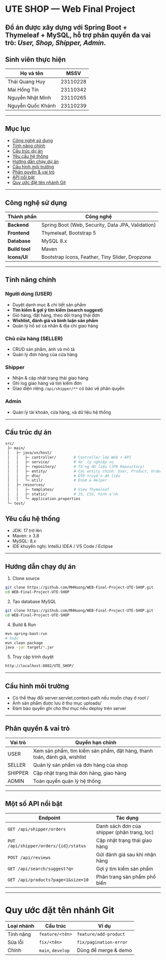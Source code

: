 # UTE SHOP — Web Final Project 
Đồ án được xây dựng với **Spring Boot + Thymeleaf + MySQL**, hỗ trợ **phân quyền đa vai trò**: *User, Shop, Shipper, Admin*.
---
## Sinh viên thực hiện

| Họ và tên         | MSSV      |
|------------------|------------|
| Thái Quang Huy   | 23110228   |
| Mai Hồng Tín     | 23110342   |
| Nguyễn Nhật Minh | 23110265   |
| Nguyễn Quốc Khánh| 23110239   |
---

## Mục lục
- [Công nghệ sử dụng](#-công-nghệ-sử-dụng)
- [Tính năng chính](#-tính-năng-chính)
- [Cấu trúc dự án](#-cấu-trúc-dự-án)
- [Yêu cầu hệ thống](#-yêu-cầu-hệ-thống)
- [Hướng dẫn chạy dự án](#-hướng-dẫn-chạy-dự-án)
- [Cấu hình môi trường](#-cấu-hình-môi-trường)
- [Phân quyền & vai trò](#-phân-quyền--vai-trò)
- [API nổi bật](#-api-nổi-bật)
- [Quy ước đặt tên nhánh Git](#-quy-ước-đặt-tên-nhánh-git)
---

## Công nghệ sử dụng

| Thành phần | Công nghệ |
|-------------|------------|
| **Backend** | Spring Boot (Web, Security, Data JPA, Validation) |
| **Frontend** | Thymeleaf, Bootstrap 5 |
| **Database** | MySQL 8.x |
| **Build tool** | Maven |
| **Icons/UI** | Bootstrap Icons, Feather, Tiny Slider, Dropzone |

---

## Tính năng chính

### Người dùng (USER)
- Duyệt danh mục & chi tiết sản phẩm  
- **Tìm kiếm & gợi ý tìm kiếm (search suggest)**  
- Giỏ hàng, đặt hàng, theo dõi trạng thái đơn  
- **Wishlist, đánh giá và bình luận sản phẩm**  
- Quản lý hồ sơ cá nhân & địa chỉ giao hàng  

### Chủ cửa hàng (SELLER)
- CRUD sản phẩm, ảnh và mô tả  
- Quản lý đơn hàng của cửa hàng  

### Shipper
- Nhận & cập nhật trạng thái giao hàng  
- Ghi log giao hàng và tìm kiếm đơn  
- Giao diện riêng `/api/shipper/**` có bảo vệ phân quyền  

### Admin
- Quản lý tài khoản, cửa hàng, và dữ liệu hệ thống  

---

## Cấu trúc dự án

```bash
src/
 ├─ main/
 │   ├─ java/vn/host/
 │   │   ├─ controller/        # Controller lớp Web + API
 │   │   ├─ service/           # Xử lý nghiệp vụ
 │   │   ├─ repository/        # Tầng dữ liệu (JPA Repository)
 │   │   ├─ entity/            # Các entity chính: User, Product, Order,...
 │   │   ├─ dto/               # DTO truyền dữ liệu
 │   │   └─ util/              # Enum & Helper
 │   ├─ resources/
 │   │   ├─ templates/         # View Thymeleaf
 │   │   ├─ static/            # JS, CSS, hình ảnh
 │   │   └─ application.properties
 └─ test/
```
## Yêu cầu hệ thống
- JDK: 17 trở lên
- Maven: ≥ 3.8
- MySQL: 8.x
- IDE khuyến nghị: IntelliJ IDEA / VS Code / Eclipse
---
## Hướng dẫn chạy dự án
1. Clone source
```bash
git clone https://github.com/MHHuong/WEB-Final-Project-UTE-SHOP.git
cd WEB-Final-Project-UTE-SHOP
```
2. Tạo database MySQL
```bash
git clone https://github.com/MHHuong/WEB-Final-Project-UTE-SHOP.git
cd WEB-Final-Project-UTE-SHOP
``` 
4. Build & Run
```bash
mvn spring-boot:run
# hoặc
mvn clean package
java -jar target/*.jar
```
5. Truy cập trình duyệt
```bash
http://localhost:8082/UTE_SHOP/
``` 
---
## Cấu hình môi trường
- Có thể thay đổi server.servlet.context-path nếu muốn chạy ở root /
- Ảnh sản phẩm được lưu ở thư mục uploads/
- Đảm bảo quyền ghi cho thư mục nếu deploy trên server
---
## Phân quyền & vai trò
| Vai trò        | Quyền hạn chính      |
|------------------|------------|
| USER   | Xem sản phẩm, tìm kiếm sản phẩm, đặt hàng, thanh toán, đánh giá, wishlist   |
| SELLER | Quản lý sản phẩm và đơn hàng của shop   |
| SHIPPER | Cập nhật trạng thái đơn hàng, giao hàng   |
| ADMIN | Toàn quyền quản lý hệ thống   |
---
##  Một số API nổi bật
| Endpoint         | Tác dụng   |
|------------------|------------|
| `GET /api/shipper/orders`   | Danh sách đơn của shipper (phân trang, lọc)   |
| `PUT /api/shipper/orders/{id}/status`     | Cập nhật trạng thái giao hàng   |
|`POST /api/reviews`| Gửi đánh giá sau khi nhận hàng   |
| `GET /api/search/suggest?q=`| Gợi ý tìm kiếm sản phẩm   |
|`GET /api/products?page=1&size=10`|Phân trang sản phẩm phổ biến|
---
# Quy ước đặt tên nhánh Git

| Loại nhánh | Cấu trúc            | Ví dụ                  |
| ---------- | ------------------- | ---------------------- |
| Tính năng  | `feature/<tên>`     | `feature/add-product`  |
| Sửa lỗi    | `fix/<tên>`         | `fix/pagination-error` |
| Chính      | `main`, `develop`   | Dùng để merge & demo |

